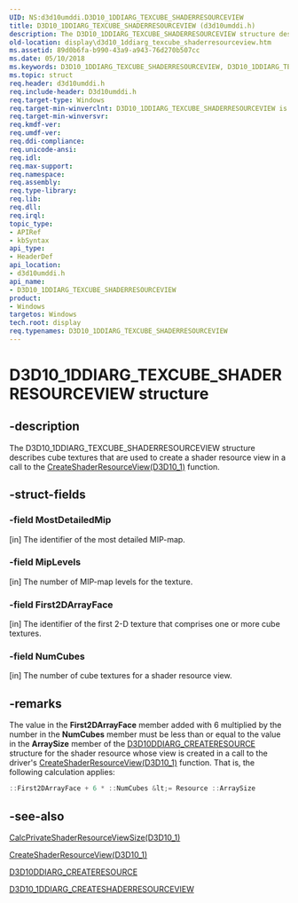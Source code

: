 ```yaml
---
UID: NS:d3d10umddi.D3D10_1DDIARG_TEXCUBE_SHADERRESOURCEVIEW
title: D3D10_1DDIARG_TEXCUBE_SHADERRESOURCEVIEW (d3d10umddi.h)
description: The D3D10_1DDIARG_TEXCUBE_SHADERRESOURCEVIEW structure describes cube textures that are used to create a shader resource view in a call to the CreateShaderResourceView(D3D10_1) function.
old-location: display\d3d10_1ddiarg_texcube_shaderresourceview.htm
ms.assetid: 89d0b6fa-b990-43a9-a943-76d270b507cc
ms.date: 05/10/2018
ms.keywords: D3D10_1DDIARG_TEXCUBE_SHADERRESOURCEVIEW, D3D10_1DDIARG_TEXCUBE_SHADERRESOURCEVIEW structure [Display Devices], UMDisplayDriver_Dx10param_Structs_4988e1af-5552-4f7c-be15-5c54f88b9975.xml, d3d10umddi/D3D10_1DDIARG_TEXCUBE_SHADERRESOURCEVIEW, display.d3d10_1ddiarg_texcube_shaderresourceview
ms.topic: struct
req.header: d3d10umddi.h
req.include-header: D3d10umddi.h
req.target-type: Windows
req.target-min-winverclnt: D3D10_1DDIARG_TEXCUBE_SHADERRESOURCEVIEW is supported on Windows Vista with Service Pack 1 (SP1) and later versions and Windows Server 2008 and later versions.
req.target-min-winversvr: 
req.kmdf-ver: 
req.umdf-ver: 
req.ddi-compliance: 
req.unicode-ansi: 
req.idl: 
req.max-support: 
req.namespace: 
req.assembly: 
req.type-library: 
req.lib: 
req.dll: 
req.irql: 
topic_type:
- APIRef
- kbSyntax
api_type:
- HeaderDef
api_location:
- d3d10umddi.h
api_name:
- D3D10_1DDIARG_TEXCUBE_SHADERRESOURCEVIEW
product:
- Windows
targetos: Windows
tech.root: display
req.typenames: D3D10_1DDIARG_TEXCUBE_SHADERRESOURCEVIEW
---
```


# D3D10_1DDIARG_TEXCUBE_SHADERRESOURCEVIEW structure


## -description


The D3D10_1DDIARG_TEXCUBE_SHADERRESOURCEVIEW structure describes cube textures that are used to create a shader resource view in a call to the <a href="https://msdn.microsoft.com/7a0a92d2-a5df-4bee-a950-8a89aeb3dbb8">CreateShaderResourceView(D3D10_1)</a> function. 


## -struct-fields




### -field MostDetailedMip

[in] The identifier of the most detailed MIP-map. 


### -field MipLevels

[in] The number of MIP-map levels for the texture. 


### -field First2DArrayFace

[in] The identifier of the first 2-D texture that comprises one or more cube textures. 


### -field NumCubes

[in] The number of cube textures for a shader resource view. 


## -remarks



The value in the <b>First2DArrayFace</b> member added with 6 multiplied by the number in the <b>NumCubes</b> member must be less than or equal to the value in the <b>ArraySize</b> member of the <a href="https://msdn.microsoft.com/library/windows/hardware/ff541697">D3D10DDIARG_CREATERESOURCE</a> structure for the shader resource whose view is created in a call to the driver's <a href="https://msdn.microsoft.com/7a0a92d2-a5df-4bee-a950-8a89aeb3dbb8">CreateShaderResourceView(D3D10_1)</a> function. That is, the following calculation applies:

```cpp
::First2DArrayFace + 6 * ::NumCubes &lt;= Resource ::ArraySize
```



## -see-also




<a href="https://msdn.microsoft.com/310adb3e-1af4-430e-ba50-bd145ffda361">CalcPrivateShaderResourceViewSize(D3D10_1)</a>



<a href="https://msdn.microsoft.com/7a0a92d2-a5df-4bee-a950-8a89aeb3dbb8">CreateShaderResourceView(D3D10_1)</a>



<a href="https://msdn.microsoft.com/library/windows/hardware/ff541697">D3D10DDIARG_CREATERESOURCE</a>



<a href="https://msdn.microsoft.com/library/windows/hardware/ff541861">D3D10_1DDIARG_CREATESHADERRESOURCEVIEW</a>
 

 

